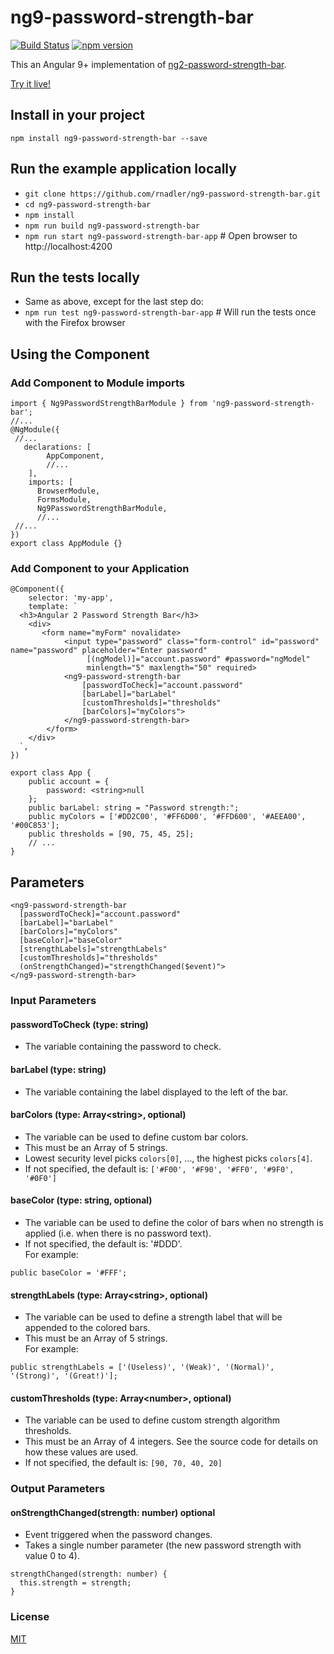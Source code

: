 # ng9-password-strength-bar

[![Build Status](https://travis-ci.org/rnadler/ng9-password-strength-bar.svg?branch=master)](https://travis-ci.org/rnadler/ng9-password-strength-bar)
[![npm version](https://badge.fury.io/js/ng9-password-strength-bar.svg)](https://badge.fury.io/js/ng9-password-strength-bar)

This an Angular 9+ implementation of [ng2-password-strength-bar](https://www.npmjs.com/package/ng2-password-strength-bar).

[Try it live!](https://plnkr.co/edit/z0x5gG?p=preview)

## Install in your project

`npm install ng9-password-strength-bar --save`

## Run the example application locally
- `git clone https://github.com/rnadler/ng9-password-strength-bar.git`
- `cd ng9-password-strength-bar`
- `npm install`
- `npm run build ng9-password-strength-bar`
- `npm run start ng9-password-strength-bar-app` # Open browser to http://localhost:4200

## Run the tests locally
- Same as above, except for the last step do:
- `npm run test ng9-password-strength-bar-app`  # Will run the tests once with the Firefox browser

## Using the Component
### Add Component to Module imports
```angular2html
import { Ng9PasswordStrengthBarModule } from 'ng9-password-strength-bar';
//...
@NgModule({
 //...
   declarations: [
        AppComponent,
        //...
    ],
    imports: [
      BrowserModule,
      FormsModule,
      Ng9PasswordStrengthBarModule,
      //...
 //...
})
export class AppModule {}
```
### Add Component to your Application
```angular2html
@Component({
    selector: 'my-app',
    template: `
  <h3>Angular 2 Password Strength Bar</h3>
    <div>
       <form name="myForm" novalidate>
            <input type="password" class="form-control" id="password" name="password" placeholder="Enter password"
                 [(ngModel)]="account.password" #password="ngModel"
                 minlength="5" maxlength="50" required>
            <ng9-password-strength-bar
                [passwordToCheck]="account.password"
                [barLabel]="barLabel"
                [customThresholds]="thresholds"
                [barColors]="myColors">
            </ng9-password-strength-bar>
        </form>
    </div>
  `,
})
```
```angular2html
export class App {
    public account = {
        password: <string>null
    };
    public barLabel: string = "Password strength:";
    public myColors = ['#DD2C00', '#FF6D00', '#FFD600', '#AEEA00', '#00C853'];
    public thresholds = [90, 75, 45, 25];
    // ...
}
```
## Parameters
```angular2html
<ng9-password-strength-bar
  [passwordToCheck]="account.password"
  [barLabel]="barLabel"
  [barColors]="myColors"
  [baseColor]="baseColor"
  [strengthLabels]="strengthLabels"
  [customThresholds]="thresholds"
  (onStrengthChanged)="strengthChanged($event)">
</ng9-password-strength-bar>
```
### Input Parameters
#### passwordToCheck (type: string)

- The variable containing the password to check.

#### barLabel (type: string)

- The variable containing the label displayed to the left of the bar.

#### barColors (type: Array\<string\>, optional)

- The variable can be used to define custom bar colors.<br>
- This must be an Array of 5 strings.<br>
- Lowest security level picks `colors[0]`, ..., the highest picks `colors[4]`.<br>
- If not specified, the default is: `['#F00', '#F90', '#FF0', '#9F0', '#0F0']`

#### baseColor (type: string, optional)

- The variable can be used to define the color of bars when no strength is applied (i.e. when there is no password text).<br>
- If not specified, the default is: '#DDD'.<br>
For example:
```angular2html
public baseColor = '#FFF';
```

#### strengthLabels (type: Array\<string\>, optional)

- The variable can be used to define a strength label that will be appended to the colored bars.<br>
- This must be an Array of 5 strings.<br>
For example:
```angular2html
public strengthLabels = ['(Useless)', '(Weak)', '(Normal)', '(Strong)', '(Great!)'];
```

#### customThresholds (type: Array\<number\>, optional)

- The variable can be used to define custom strength algorithm thresholds.<br>
- This must be an Array of 4 integers. See the source code for details on how these values are used.<br>
- If not specified, the default is: `[90, 70, 40, 20]`

### Output Parameters

#### onStrengthChanged(strength: number) optional
- Event triggered when the password changes.
- Takes a single number parameter (the new password strength with value 0 to 4).
```angular2html
strengthChanged(strength: number) {
  this.strength = strength;
}
```

### License

[MIT](https://tldrlegal.com/license/mit-license)

